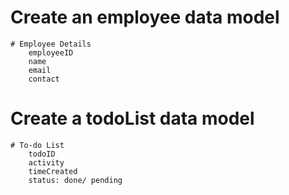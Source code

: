 # Create an employee data model
    # Employee Details
        employeeID
        name
        email
        contact
       

# Create a todoList data model
    # To-do List
        todoID
        activity
        timeCreated
        status: done/ pending

# 